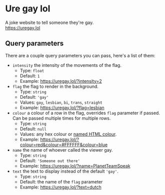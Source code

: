 # Ure gay lol
A joke website to tell someone they're gay.  
https://uregay.lol

## Query parameters
There are a couple query parameters you can pass, here's a list of them:
  + `intensity` the intensity of the movements of the flag.
    - Type: `float`
    - Default: `1`
    - Example: https://uregay.lol/?intensity=2
  + `flag` the flag to render in the background.
    - Type: `string`
    - Default: `'gay'`
    - Values: `gay`, `lesbian`, `bi`, `trans`, `straight`
    - Example: https://uregay.lol/?flag=lesbian
  + `colour` a colour of a row in the flag, overrides `flag` parameter if passed. Can be passed multiple times for multiple rows.
    - Type: `string`
    - Default: `null`
    - Values: any hex colour or [named HTML colour](https://www.w3schools.com/colors/colors_names.asp).
    - Example: https://uregay.lol/?colour=red&colour=#FFFFFF&colour=blue
  + `name` the name of whoever called the viewer gay.
    - Type: `string`
    - Default: `'Someone out there'`
    - Example: https://uregay.lol/?name=PlanetTeamSpeak
  + `text` the text to display instead of the default `'gay'`.
    - Type: `string`
    - Default: the name of the `flag` parameter
    - Example: https://uregay.lol/?text=dutch
